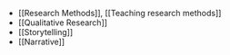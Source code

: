 - [[Research Methods]], [[Teaching research methods]]
- [[Qualitative Research]]
- [[Storytelling]]
- [[Narrative]]